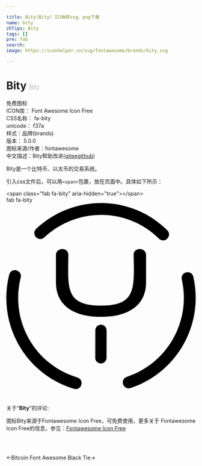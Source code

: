 ```yaml
---

title: Bity(Bity) ICON转svg、png下载
name: bity
zhTips: Bity
tags: []
pre: fab
search: 
image: https://iconhelper.cn/svg/fontawesome/brands/bity.svg

---
```


# Bity  <small style="font-size: 60%;font-weight: 100">Bity</small>


<div class="detail-page">
<p>
<span><span class="badge-success badge">免费图标</span> </span>
<br/>
<span>
ICON库：
<span class="badge-secondary badge">Font Awesome Icon Free</span> 
</span>
<br/>
<span>
CSS名称：
<span class="badge-secondary badge">fa-bity</span> 
</span>
<br/>
<span>
unicode：
<span class="badge-secondary badge">f37a</span> 
<copy-btn content='f37a' btn-title=""></copy-btn>
<copy-btn :content='String.fromCodePoint(parseInt("f37a", 16))' btn-title="复制U"></copy-btn>
</span><br/><span>样式：<span class="badge-light badge">品牌(brands)</span></span>
<br/>
<span>
版本：
<span class="badge-secondary badge">5.0.0</span> 
</span>
<br/>
<span>图标来源/作者：<span class="badge-light badge">fontawesome</span></span> 
<br/>
<span class="zh-detail">中文描述：<span class="badge-primary badge">Bity</span><span class="help-link"><span>帮助改进</span>(<a href="https://gitee.com/liuwave/icon-helper/edit/master/json/fontawesome/brands/bity.json" target="_blank" rel="noopener noreferrer">gitee</a><a href="https://github.com/liuwave/icon-helper/edit/master/json/fontawesome/brands/bity.json" target="_blank" rel="noopener noreferrer">github</a></span>)</span><br/>
</p>
</div><div class="description description alert alert-light">Bity是一个比特币、以太币的交易系统。</div>
<div class="alert alert-dark">
  <i class="fab fa-bity fa-xs"></i>
  <i class="fab fa-bity fa-sm"></i>
  <i class="fab fa-bity fa-lg"></i>
  <i class="fab fa-bity fa-2x"></i>
  <i class="fab fa-bity fa-3x"></i>
  <i class="fab fa-bity fa-5x"></i>
  <i class="fab fa-bity fa-7x"></i>
</div>
<div>
  <p>引入css文件后，可以用<code>&lt;span&gt;</code>包裹，放在页面中。具体如下所示：    
  </p>
  <div class="alert alert-primary" style="font-size: 14px">
    &lt;span class="fab fa-bity" aria-hidden="true"&gt;&lt;/span&gt;
    <copy-btn content='<span class="fab fa-bity" aria-hidden="true"></span>'></copy-btn>
  </div>
  <div class="alert alert-secondary">
    <i class="fab fa-bity"
    style="font-size: 24px"
    aria-hidden="true"></i> fab fa-bity
    <copy-btn content="fab fa-bity" btn-title="复制图标名称"></copy-btn>
  </div>
</div>
<div id="svg" class="svg-wrap">
<svg xmlns="http://www.w3.org/2000/svg" viewBox="0 0 496 512"><path d="M78.4 67.2C173.8-22 324.5-24 421.5 71c14.3 14.1-6.4 37.1-22.4 21.5-84.8-82.4-215.8-80.3-298.9-3.2-16.3 15.1-36.5-8.3-21.8-22.1zm98.9 418.6c19.3 5.7 29.3-23.6 7.9-30C73 421.9 9.4 306.1 37.7 194.8c5-19.6-24.9-28.1-30.2-7.1-32.1 127.4 41.1 259.8 169.8 298.1zm148.1-2c121.9-40.2 192.9-166.9 164.4-291-4.5-19.7-34.9-13.8-30 7.9 24.2 107.7-37.1 217.9-143.2 253.4-21.2 7-10.4 36 8.8 29.7zm-62.9-79l.2-71.8c0-8.2-6.6-14.8-14.8-14.8-8.2 0-14.8 6.7-14.8 14.8l-.2 71.8c0 8.2 6.6 14.8 14.8 14.8s14.8-6.6 14.8-14.8zm71-269c2.1 90.9 4.7 131.9-85.5 132.5-92.5-.7-86.9-44.3-85.5-132.5 0-21.8-32.5-19.6-32.5 0v71.6c0 69.3 60.7 90.9 118 90.1 57.3.8 118-20.8 118-90.1v-71.6c0-19.6-32.5-21.8-32.5 0z"/></svg>
</div>
<detail full-name='fa-bity'></detail>
<div class="icon-detail__container">
<p>关于“<b>Bity</b>”的评论:</p>
</div>
<Vssue title="关于“Bity”的评论" />    
<div><p>图标Bity来源于Fontawesome Icon Free，可免费使用，更多关于  Fontawesome Icon Free的信息，参见：<a target="_blank" href="https://iconhelper.cn/fontawesome.html">Fontawesome Icon Free</a>
</p></div>

<div style="padding:2rem 0 " class="page-nav"><p class="inner"><span class="prev">←<router-link to="/icon/brands/bitcoin.html">Bitcoin</router-link></span> <span class="next"><router-link to="/icon/brands/black-tie.html">Font Awesome Black Tie</router-link>→</span></p></div>
